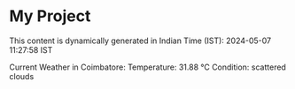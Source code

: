 # My Project

This content is dynamically generated in Indian Time (IST): 2024-05-07 11:27:58 IST


Current Weather in Coimbatore:
Temperature: 31.88 °C
Condition: scattered clouds
